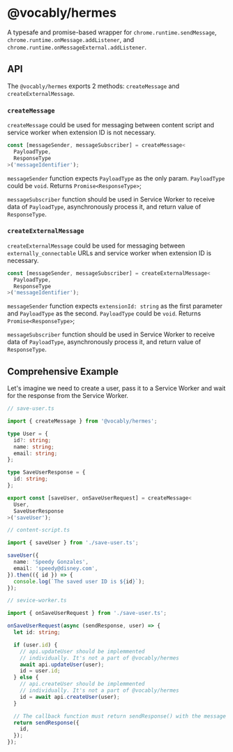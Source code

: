 # @vocably/hermes

A typesafe and promise-based wrapper for `chrome.runtime.sendMessage`, `chrome.runtime.onMessage.addListener`, and `chrome.runtime.onMessageExternal.addListener`.

## API

The `@vocably/hermes` exports 2 methods: `createMessage` and `createExternalMessage`.

### `createMessage`

`createMessage` could be used for messaging between content script and service worker when extension ID is not necessary.

```ts
const [messageSender, messageSubscriber] = createMessage<
  PayloadType,
  ResponseType
>('messageIdentifier');
```

`messageSender` function expects `PayloadType` as the only param. `PayloadType` could be `void`. Returns `Promise<ResponseType>`;

`messageSubscriber` function should be used in Service Worker to receive data of `PayloadType`, asynchronously process it, and return value of `ResponseType`.

### `createExternalMessage`

`createExternalMessage` could be used for messaging between `externally_connectable` URLs and service worker when extension ID is necessary.

```ts
const [messageSender, messageSubscriber] = createExternalMessage<
  PayloadType,
  ResponseType
>('messageIdentifier');
```

`messageSender` function expects `extensionId: string` as the first parameter and `PayloadType` as the second. `PayloadType` could be `void`. Returns `Promise<ResponseType>`;

`messageSubscriber` function should be used in Service Worker to receive data of `PayloadType`, asynchronously process it, and return value of `ResponseType`.

## Comprehensive Example

Let's imagine we need to create a user, pass it to a Service Worker and wait for the response from the Service Worker.

```ts
// save-user.ts

import { createMessage } from '@vocably/hermes';

type User = {
  id?: string;
  name: string;
  email: string;
};

type SaveUserResponse = {
  id: string;
};

export const [saveUser, onSaveUserRequest] = createMessage<
  User,
  SaveUserResponse
>('saveUser');
```

```ts
// content-script.ts

import { saveUser } from './save-user.ts';

saveUser({
  name: 'Speedy Gonzales',
  email: 'speedy@disney.com',
}).then(({ id }) => {
  console.log(`The saved user ID is ${id}`);
});
```

```ts
// sevice-worker.ts

import { onSaveUserRequest } from './save-user.ts';

onSaveUserRequest(async (sendResponse, user) => {
  let id: string;

  if (user.id) {
    // api.updateUser should be implemmented
    // individually. It's not a part of @vocably/hermes
    await api.updateUser(user);
    id = user.id;
  } else {
    // api.createUser should be implemmented
    // individually. It's not a part of @vocably/hermes
    id = await api.createUser(user);
  }

  // The callback function must return sendResponse() with the message return value passed into it.
  return sendResponse({
    id,
  });
});
```

